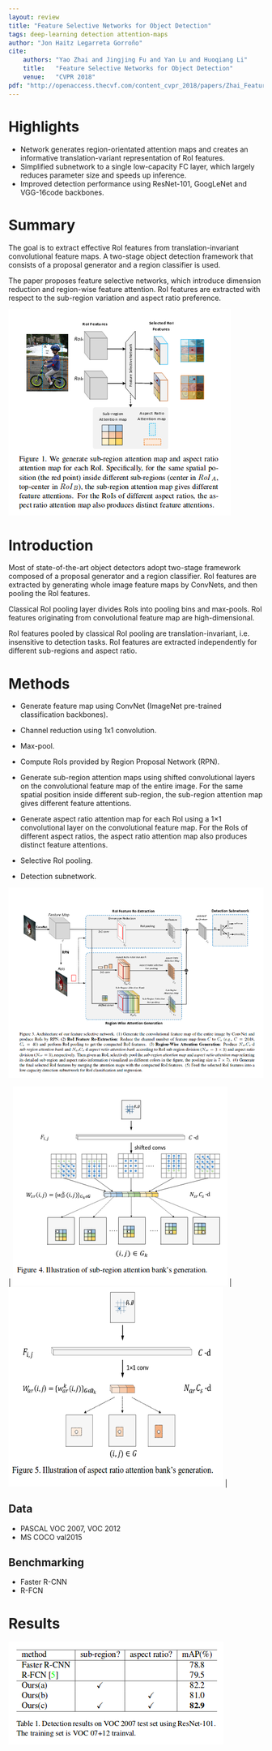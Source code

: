```yaml
---
layout: review
title: "Feature Selective Networks for Object Detection"
tags: deep-learning detection attention-maps
author: "Jon Haitz Legarreta Gorroño"
cite:
    authors: "Yao Zhai and Jingjing Fu and Yan Lu and Huoqiang Li"
    title:   "Feature Selective Networks for Object Detection"
    venue:   "CVPR 2018"
pdf: "http://openaccess.thecvf.com/content_cvpr_2018/papers/Zhai_Feature_Selective_Networks_CVPR_2018_paper.pdf"
---
```


# Highlights
- Network generates region-orientated attention maps and creates an informative
translation-variant representation of RoI features.
- Simplified subnetwork to a single low-capacity FC layer, which largely reduces
parameter size and speeds up inference.
- Improved detection performance using ResNet-101, GoogLeNet and VGG-16code
backbones.

# Summary

The goal is to extract effective RoI features from translation-invariant
convolutional feature maps. A two-stage object detection framework that consists
of a proposal generator and a region classifier is used.

The paper proposes feature selective networks, which introduce dimension
reduction and region-wise feature attention. RoI features are extracted with
respect to the sub-region variation and aspect ratio preference.

![](/deep-learning/images/FeatureSelectiveNetworks/AttentionMapGeneration.png)

# Introduction
Most of state-of-the-art object detectors adopt two-stage framework composed of
a proposal generator and a region classifier. RoI features are extracted by
generating whole image feature maps by ConvNets, and then pooling the RoI
features.

Classical RoI pooling layer divides RoIs into pooling bins and max-pools.
RoI features originating from convolutional feature map are high-dimensional.

RoI features pooled by classical RoI pooling are translation-invariant, i.e.
insensitive to detection tasks. RoI features are extracted independently for
different sub-regions and aspect ratio.

# Methods
- Generate feature map using ConvNet (ImageNet pre-trained classification
backbones).
- Channel reduction using 1x1 convolution.
- Max-pool.
- Compute RoIs provided by Region Proposal Network (RPN).
- Generate sub-region attention maps using shifted convolutional layers on the
convolutional feature map of the entire image. For the same spatial position
inside different sub-region, the sub-region attention map gives different
feature attentions.
- Generate aspect ratio attention map for each RoI using a 1×1 convolutional
layer on the convolutional feature map. For the RoIs of different aspect ratios,
the aspect ratio attention map also produces distinct feature attentions.

- Selective RoI pooling.
- Detection subnetwork.

![](/deep-learning/images/FeatureSelectiveNetworks/Architecture.png)

| ![](/deep-learning/images/FeatureSelectiveNetworks/SubregionAttentionBanks.png)
| ![](/deep-learning/images/FeatureSelectiveNetworks/AspectRatioAttentionBanks.png) |



## Data
- PASCAL VOC 2007, VOC 2012
- MS COCO val2015

## Benchmarking
- Faster R-CNN
- R-FCN

# Results

![](/deep-learning/images/FeatureSelectiveNetworks/Results.png)
